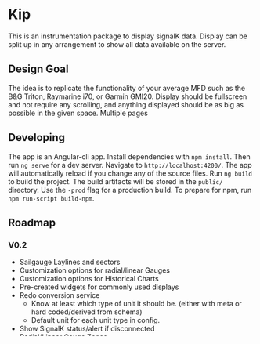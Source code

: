 # Kip

This is an instrumentation package to display signalK data. Display can be split up in any arrangement to show all data available on the server.

## Design Goal

The idea is to replicate the functionality of your average MFD such as the B&G Triton, Raymarine i70, or Garmin GMI20. Display should be fullscreen and not require any scrolling, and anything displayed should be as big as possible in the given space. Multiple pages

## Developing

The app is an Angular-cli app. Install dependencies with `npm install`. Then run `ng serve` for a dev server. Navigate to `http://localhost:4200/`. The app will automatically reload if you change any of the source files. Run `ng build` to build the project. The build artifacts will be stored in the `public/` directory. Use the `-prod` flag for a production build. To prepare for npm, run `npm run-script build-npm`.



## Roadmap



### V0.2
* Sailgauge Laylines and sectors
* Customization options for radial/linear Gauges
* Customization options for Historical Charts
* Pre-created widgets for commonly used displays
* Redo conversion service
  * Know at least which type of unit it should be. (either with meta or hard coded/derived from schema)
  * Default unit for each unit type in config.
* Show SignalK status/alert if disconnected
* Radial/Linear Gauge Zones

### V0.3
 * Sailing Polars with ChartJS Radar type chart?
 * Overview page to quickly scroll through known path info.
 * Alerts/Notifications
 * iFrame Widget?
 * Delete Page.
 * Support boolean values. 
 * Numeric widget max/avg values.
 
### V0.4
 * Get historical from server.
 